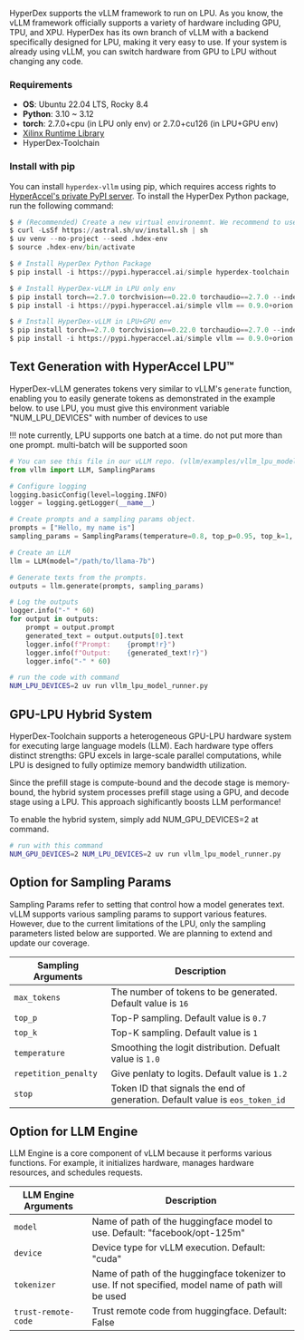 <!---
Copyright 2024 The HyperAccel Inc. All rights reserved.
-->


HyperDex supports the vLLM framework to run on LPU. As you know, the vLLM framework officially supports a variety of hardware including GPU, TPU, and XPU. HyperDex has its own branch of vLLM with a backend specifically designed for LPU, making it very easy to use. If your system is already using vLLM, you can switch hardware from GPU to LPU without changing any code.


### Requirements

* **OS**: Ubuntu 22.04 LTS, Rocky 8.4
* **Python**: 3.10 ~ 3.12
* **torch**: 2.7.0+cpu (in LPU only env) or 2.7.0+cu126 (in LPU+GPU env)
* [Xilinx Runtime Library](./install_guide.md)
* HyperDex-Toolchain

### Install with pip
You can install `hyperdex-vllm` using pip, which requires access rights to [HyperAccel's private PyPI server](https://pypi.hyperaccel.ai). To install the HyperDex Python package, run the following command:

```python linenums="1" hl_lines="6 7 10 11 14"
$ # (Recommended) Create a new virtual environemnt. We recommend to use uv(https://docs.astral.sh/uv/)
$ curl -LsSf https://astral.sh/uv/install.sh | sh
$ uv venv --no-project --seed .hdex-env
$ source .hdex-env/bin/activate

$ # Install HyperDex Python Package
$ pip install -i https://pypi.hyperaccel.ai/simple hyperdex-toolchain

$ # Install HyperDex-vLLM in LPU only env
$ pip install torch==2.7.0 torchvision==0.22.0 torchaudio==2.7.0 --index-url https://download.pytorch.org/whl/cpu
$ pip install -i https://pypi.hyperaccel.ai/simple vllm == 0.9.0+orion

$ # Install HyperDex-vLLM in LPU+GPU env
$ pip install torch==2.7.0 torchvision==0.22.0 torchaudio==2.7.0 --index-url https://download.pytorch.org/whl/cu126
$ pip install -i https://pypi.hyperaccel.ai/simple vllm == 0.9.0+orion
```



## Text Generation with HyperAccel LPU™

HyperDex-vLLM generates tokens very similar to vLLM's `generate` function, enabling you to easily generate tokens as demonstrated in the example below. to use LPU, you must give this environment variable "NUM_LPU_DEVICES" with number of devices to use


!!! note
    currently, LPU supports one batch at a time. do not put more than one prompt. 
    multi-batch will be supported soon



```python linenums="1"
# You can see this file in our vLLM repo. (vllm/examples/vllm_lpu_model_runner.py.py)
from vllm import LLM, SamplingParams

# Configure logging
logging.basicConfig(level=logging.INFO)
logger = logging.getLogger(__name__)

# Create prompts and a sampling params object.
prompts = ["Hello, my name is"]
sampling_params = SamplingParams(temperature=0.8, top_p=0.95, top_k=1, min_tokens=30, max_tokens=30)

# Create an LLM
llm = LLM(model="/path/to/llama-7b")

# Generate texts from the prompts. 
outputs = llm.generate(prompts, sampling_params)

# Log the outputs
logger.info("-" * 60)
for output in outputs:
    prompt = output.prompt
    generated_text = output.outputs[0].text
    logger.info(f"Prompt:    {prompt!r}")
    logger.info(f"Output:    {generated_text!r}")
    logger.info("-" * 60)
```


```bash linenums="1"
# run the code with command 
NUM_LPU_DEVICES=2 uv run vllm_lpu_model_runner.py
```


## GPU-LPU Hybrid System

HyperDex-Toolchain supports a heterogeneous GPU-LPU hardware system for executing large language models (LLM). Each hardware type offers distinct strengths: GPU excels in large-scale parallel computations, while LPU is designed to fully optimize memory bandwidth utilization. 

Since the prefill stage is compute-bound and the decode stage is memory-bound, the hybrid system processes prefill stage using a GPU, and decode stage using a LPU. This approach sighificantly boosts LLM performance!

To enable the hybrid system, simply add NUM_GPU_DEVICES=2 at command.

```bash linenums="1"
# run with this command
NUM_GPU_DEVICES=2 NUM_LPU_DEVICES=2 uv run vllm_lpu_model_runner.py
```


## Option for Sampling Params

Sampling Params refer to setting that control how a model generates text. vLLM supports various sampling params to support various features. However, due to the current limitations of the LPU, only the sampling parameters listed below are supported. We are planning to extend and update our coverage.

| Sampling Arguments    | Description                                                                   |
|-----------------------|-------------------------------------------------------------------------------|
| `max_tokens`          | The number of tokens to be generated. Default value is `16`                   |
| `top_p`               | Top-P sampling. Default value is `0.7`                                        |
| `top_k`               | Top-K sampling. Default value is `1`                                          |
| `temperature`         | Smoothing the logit distribution. Defualt value is `1.0`                      |
| `repetition_penalty`  | Give penlaty to logits. Default value is `1.2`                                |
| `stop     `           | Token ID that signals the end of generation. Default value is `eos_token_id`  |

## Option for LLM Engine

LLM Engine is a core component of vLLM because it performs various functions. For example, it initializes hardware, manages hardware resources, and schedules requests.


| LLM Engine Arguments    | Description                                                                 |
|-----------------------|-------------------------------------------------------------------------------|
| `model`               | Name of path of the huggingface model to use. Default: "facebook/opt-125m"    |
| `device`              | Device type for vLLM execution. Default: "cuda"                               |
| `tokenizer`           | Name of path of the huggingface tokenizer to use. If not specified, model name of path will be used   |
| `trust-remote-code`   | Trust remote code from huggingface. Default: False                            |